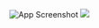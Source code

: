 
![App Screenshot](http://1.bp.blogspot.com/-rUiKSj0EJok/ULyKN-YiyNI/AAAAAAAAAe8/qO-lAJ8zxT8/s1600/OnlineMovieTicketBookingSystem-SequenceDiagram.jpg)
![](http://4.bp.blogspot.com/-BPaTuEFANWk/ULyJsXrHmtI/AAAAAAAAAe0/uM7d6a4vg5o/s1600/OnlineMovieTicketBookingSystem-ClassDiagram.jpg)
